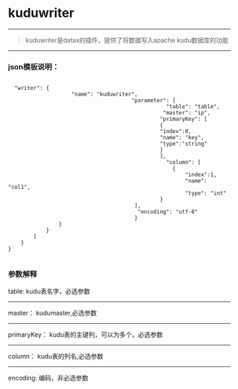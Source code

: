 # kuduwriter

-----

>  kuduwriter是datax的插件，提供了将数据写入apache kudu数据库的功能

-----

### json模板说明：

```

  "writer": {
                    "name": "kuduwriter",
                                       "parameter": {
                                                  "table": "table",
                                                 "master": "ip",
                                                "primaryKey": [
                                                {
                                                "index":0,
                                                "name": "key",
                                                "type":"string"
                                                }
                                                ],
                                                  "column": [
                                                    {
                                                        "index":1,
                                                        "name": "col1",
                                                        "type": "int"
                                                }
										],
                                         "encoding": "utf-8"
                                        }
                }
            }
        ]
    }
}


```

### 参数解释

table:
kudu表名字，必选参数

-----

master：
kudumaster,必选参数

-----

primaryKey：
kudu表的主键列，可以为多个，必选参数

-----

column：
kudu表的列名,必选参数

-----

encoding:
编码，非必选参数


